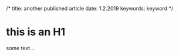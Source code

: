 /*
title: another published article
date: 1.2.2019
keywords: keyword
*/
# this is an H1
some text...